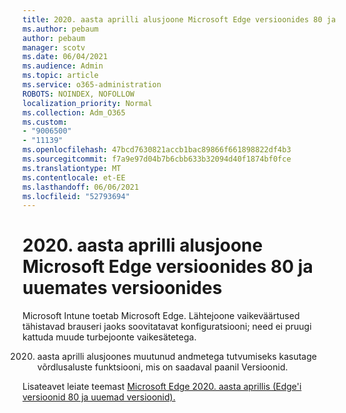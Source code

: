 ```yaml
---
title: 2020. aasta aprilli alusjoone Microsoft Edge versioonides 80 ja uuemates versioonides
ms.author: pebaum
author: pebaum
manager: scotv
ms.date: 06/04/2021
ms.audience: Admin
ms.topic: article
ms.service: o365-administration
ROBOTS: NOINDEX, NOFOLLOW
localization_priority: Normal
ms.collection: Adm_O365
ms.custom:
- "9006500"
- "11139"
ms.openlocfilehash: 47bcd7630821accb1bac89866f661898822df4b3
ms.sourcegitcommit: f7a9e97d04b7b6cbb633b32094d40f1874bf0fce
ms.translationtype: MT
ms.contentlocale: et-EE
ms.lasthandoff: 06/06/2021
ms.locfileid: "52793694"
---
```

# <a name="view-the-april-2020-baseline-for-microsoft-edge-versions-80-and-later"></a>2020. aasta aprilli alusjoone Microsoft Edge versioonides 80 ja uuemates versioonides

Microsoft Intune toetab Microsoft Edge. Lähtejoone vaikeväärtused tähistavad brauseri jaoks soovitatavat konfiguratsiooni; need ei pruugi kattuda muude turbejoonte vaikesätetega.

2020. aasta aprilli alusjoones muutunud andmetega tutvumiseks kasutage võrdlusaluste funktsiooni, mis on saadaval paanil Versioonid.

Lisateavet leiate teemast [Microsoft Edge 2020. aasta aprillis (Edge'i versioonid 80 ja uuemad versioonid).](/mem/intune/protect/security-baseline-settings-edge?pivots=edge-april-2020)